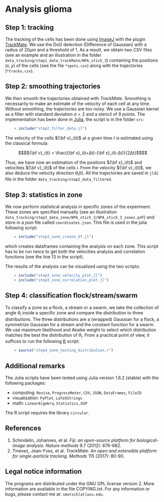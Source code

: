Analysis glioma
===============

## Step 1: tracking

The tracking of the cells has been done using [ImageJ][1] with the plugin [TrackMate][2]. We use the DoG detection (Difference of Gaussian) with a radius of 20μm and a threshold of 1. As a result, we obtain two CSV files (see an example and an illustration in the folder `data_tracking/step1_data_trackMate/NPA_stich_3`) containing the positions $(x,y)$ of the cells (see the file `*spots.csv`) along with the trajectories (`*tracks.csv`).

## Step 2: smoothing trajectories

We then smooth the trajectories obtained with *TrackMate*. Smoothing is necessarily to make an estimate of  the velocity of each cell at any time. Without smoothing, the trajectories are too noisy. We use a Gaussian kernel as a filter with standard deviation $σ=2$ and a stencil of $9$ points. The implementation has been done in [Julia](https://julialang.org/), the script is in the folder `src`:
```julia
	> include("step2_filter_data.jl")
```
The velocity of the cells  ${\bf v}_i(t)$ at a given time $t$ is estimated using the classical formula:

```math
$${\bf v}_i(t) = \frac{{\bf x}_i(t+Δt)-{\bf x}_i(t-Δt)}{2Δt}$$
```

Thus, we have now an estimation of the positions ${\bf x}_i(t)$ and  velocities ${\bf v}_i(t)$ of the cells $i$. From the velocity ${\bf v}_i(t)$, we also deduce the velocity direction $θ_i(t)$. All the trajectories are saved in `jld2` file in the folder `data_tracking/step2_data_filtered`.

## Step 3: statistics in zone

We now perform statistical analysis in specific zones of the experiment. These zones are specified manually (see an illustration `data_tracking/step3_data_zone/NPA_stich_3/NPA_stich_3_zones.pdf`) and store in a *json* file called `coordinates.json`. This file is used in the julia following script:
```julia
	> include("step3_zone_create_df.jl")
```
which creates dataframes containing the analysis on each zone. This script has to be run twice to get both the velocities analysis and correlation functions (see the line 13 in the script).

The results of the analysis can be visualized using the two scripts:
```julia
	> include("step3_zone_velocity_plot.jl")
	> include("step3_zone_correlation_plot.jl")
```
## Step 4: classification flock/stream/swarm

To classify a zone as a flock, a stream or a swarm, we take the collection of angle $\theta_i$ inside a specific zone and compare the distribution to three distributions. The three distributions are a (wrapped) Gaussian for a flock, a symmetrize Gaussian for a stream and the constant function for a swarm. We use maximum likelihood and Akaike weight to select which distribution matches the best the distribution of $\theta_i$. From a practical point of view, it suffices to run the following [R](https://www.r-project.org/) script:
```R
	> source("step4_zone_testing_distribution.r")
```

## Additional remarks

The Julia scripts have been tested using Julia version 1.6.2 (stable) with the following packages:
- computing: `Revise`, `ProgressMeter`, `CSV`, `JSON`, `DataFrames`, `FileIO`
- visualization: `PyPlot`, `LaTeXStrings`
- math: `LinearAlgebra`, `Statistics`, `DSP`

The R script requires the library `circular`.


## References

1. Schindelin, Johannes, et al. *Fiji: an open-source platform for biological-image analysis.* _Nature methods_ 9.7 (2012): 676-682.
2. Tinevez, Jean-Yves, et al. *TrackMate: An open and extensible platform for single-particle tracking.* _Methods_ 115 (2017): 80-90.

[1]: https://imagej.net/software/fiji/ "Fiji: an open-source platform for biological-image analysis."
[2]: https://imagej.net/plugins/trackmate/ "TrackMate: An open and extensible platform for single-particle tracking"

## Legal notice information

The programs are distributed under the GNU GPL license version 2. More information are available in the file COPYING.txt. For any information or bugs, please contact me at: `smotsch[at]asu.edu`.


